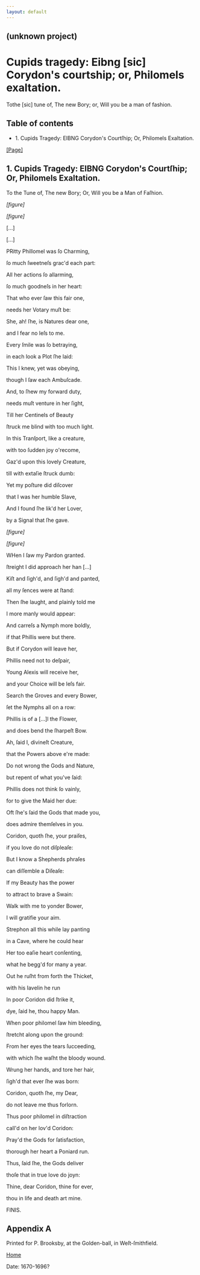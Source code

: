 ```yaml
---
layout: default
---
```

## (unknown project)

# Cupids tragedy: Eibng [sic] Corydon's courtship; or, Philomels exaltation.
Tothe [sic] tune of, The new Bory; or, Will you be a man of fashion.

## Table of contents

  * 1\. Cupids Tragedy: EIBNG Corydon's Courtſhip; Or, Philomels Exaltation.

[[Page]](http://eebo.chadwyck.com/downloadtiff?vid=181814&page=1)

## 1\. Cupids Tragedy: EIBNG Corydon's Courtſhip; Or, Philomels Exaltation.

To the Tune of, The new Bory; Or, Will you be a Man of Faſhion.

_[figure]_

_[figure]_

[...]

[...]

PRitty Phillomel was ſo Charming,

ſo much ſweetneſs grac'd each part:

All her actions ſo allarming,

ſo much goodneſs in her heart:

That who ever ſaw this fair one,

needs her Votary muſt be:

She, ah! ſhe, is Natures dear one,

and I fear no leſs to me.

Every ſmile was ſo betraying,

in each look a Plot ſhe laid:

This I knew, yet was obeying,

though I ſaw each Ambuſcade.

And, to ſhew my forward duty,

needs muſt venture in her ſight,

Till her Centinels of Beauty

ſtruck me blind with too much light.

In this Tranſport, like a creature,

with too ſudden joy o'recome,

Gaz'd upon this lovely Creature,

till with extaſie ſtruck dumb:

Yet my poſture did diſcover

that I was her humble Slave,

And I found ſhe lik'd her Lover,

by a Signal that ſhe gave.

_[figure]_

_[figure]_

WHen I ſaw my Pardon granted.

ſtreight I did approach her han [...]

Kiſt and ſigh'd, and ſigh'd and panted,

all my ſences were at ſtand:

Then ſhe laught, and plainly told me

I more manly would appear:

And carreſs a Nymph more boldly,

if that Phillis were but there.

But if Corydon will leave her,

Phillis need not to deſpair,

Young Alexis will receive her,

and your Choice will be leſs fair.

Search the Groves and every Bower,

ſet the Nymphs all on a row:

Phillis is of a [...]l the Flower,

and does bend the ſharpeſt Bow.

Ah, ſaid I, divineſt Creature,

that the Powers above e're made:

Do not wrong the Gods and Nature,

but repent of what you've ſaid:

Phillis does not think ſo vainly,

for to give the Maid her due:

Oft ſhe's ſaid the Gods that made you,

does admire themſelves in you.

Coridon, quoth ſhe, your praiſes,

if you love do not diſpleaſe:

But I know a Shepherds phraſes

can diſſemble a Diſeaſe:

If my Beauty has the power

to attract to brave a Swain:

Walk with me to yonder Bower,

I will gratifie your aim.

Strephon all this while lay panting

in a Cave, where he could hear

Her too eaſie heart conſenting,

what he begg'd for many a year.

Out he ruſht from forth the Thicket,

with his Iavelin he run

In poor Coridon did ſtrike it,

dye, ſaid he, thou happy Man.

When poor philomel ſaw him bleeding,

ſtretcht along upon the ground:

From her eyes the tears ſucceeding,

with which ſhe waſht the bloody wound.

Wrung her hands, and tore her hair,

ſigh'd that ever ſhe was born:

Coridon, quoth ſhe, my Dear,

do not leave me thus forlorn.

Thus poor philomel in diſtraction

call'd on her lov'd Coridon:

Pray'd the Gods for ſatisfaction,

thorough her heart a Poniard run.

Thus, ſaid ſhe, the Gods deliver

thoſe that in true love do joyn:

Thine, dear Coridon, thine for ever,

thou in life and death art mine.

FINIS.

## Appendix A

Printed for P. Brooksby, at the Golden-ball, in Weſt-ſmithfield.

[Home](/)

Date: 1670-1696?  

